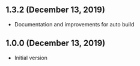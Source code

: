 ## 1.3.2 (December 13, 2019)
  - Documentation and improvements for auto build

## 1.0.0 (December 13, 2019)
  - Initial version
